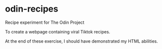 # odin-recipes
Recipe experiment for The Odin Project

To create a webpage containing viral Tiktok recipes.

At the end of these exercise, I should have demonstrated my HTML abilities.